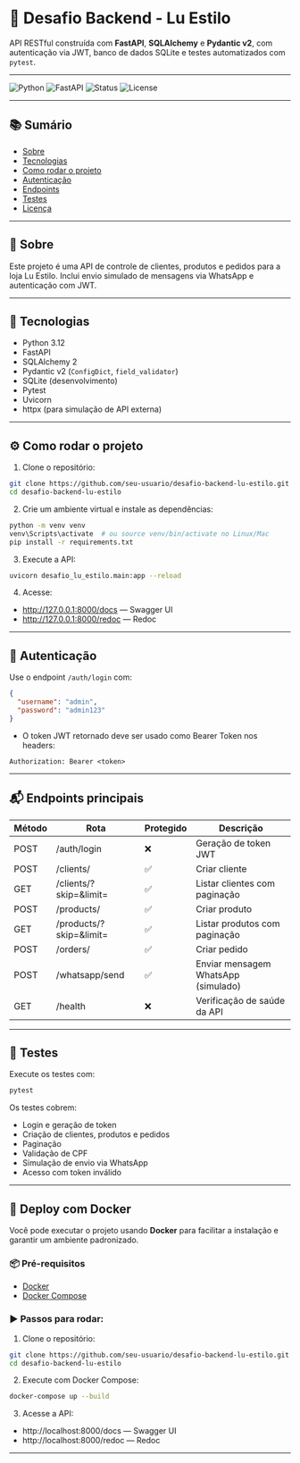 # 💅 Desafio Backend - Lu Estilo

API RESTful construída com **FastAPI**, **SQLAlchemy** e **Pydantic v2**, com autenticação via JWT, banco de dados SQLite e testes automatizados com `pytest`.

---

![Python](https://img.shields.io/badge/Python-3.12-blue)
![FastAPI](https://img.shields.io/badge/FastAPI-0.95+-success)
![Status](https://img.shields.io/badge/status-finalizado-green)
![License](https://img.shields.io/badge/license-MIT-blue.svg)

---

## 📚 Sumário

- [Sobre](#sobre)
- [Tecnologias](#tecnologias)
- [Como rodar o projeto](#como-rodar-o-projeto)
- [Autenticação](#autenticação)
- [Endpoints](#endpoints)
- [Testes](#testes)
- [Licença](#licença)

---

## 📌 Sobre

Este projeto é uma API de controle de clientes, produtos e pedidos para a loja Lu Estilo. Inclui envio simulado de mensagens via WhatsApp e autenticação com JWT.

---

## 🚀 Tecnologias

- Python 3.12
- FastAPI
- SQLAlchemy 2
- Pydantic v2 (`ConfigDict`, `field_validator`)
- SQLite (desenvolvimento)
- Pytest
- Uvicorn
- httpx (para simulação de API externa)

---

## ⚙️ Como rodar o projeto

1. Clone o repositório:
```bash
git clone https://github.com/seu-usuario/desafio-backend-lu-estilo.git
cd desafio-backend-lu-estilo
```

2. Crie um ambiente virtual e instale as dependências:
```bash
python -m venv venv
venv\Scripts\activate  # ou source venv/bin/activate no Linux/Mac
pip install -r requirements.txt
```

3. Execute a API:
```bash
uvicorn desafio_lu_estilo.main:app --reload
```

4. Acesse:
- http://127.0.0.1:8000/docs — Swagger UI
- http://127.0.0.1:8000/redoc — Redoc

---

## 🔐 Autenticação

Use o endpoint `/auth/login` com:
```json
{
  "username": "admin",
  "password": "admin123"
}
```

- O token JWT retornado deve ser usado como Bearer Token nos headers:
```
Authorization: Bearer <token>
```

---

## 📬 Endpoints principais

| Método | Rota                    | Protegido | Descrição                           |
|--------|-------------------------|-----------|-------------------------------------|
| POST   | /auth/login             | ❌        | Geração de token JWT                |
| POST   | /clients/               | ✅        | Criar cliente                       |
| GET    | /clients/?skip=&limit=  | ✅        | Listar clientes com paginação       |
| POST   | /products/              | ✅        | Criar produto                       |
| GET    | /products/?skip=&limit= | ✅        | Listar produtos com paginação       |
| POST   | /orders/                | ✅        | Criar pedido                        |
| POST   | /whatsapp/send          | ✅        | Enviar mensagem WhatsApp (simulado) |
| GET    | /health                 | ❌        | Verificação de saúde da API         |

---

## 🧪 Testes

Execute os testes com:

```bash
pytest
```

Os testes cobrem:

- Login e geração de token
- Criação de clientes, produtos e pedidos
- Paginação
- Validação de CPF
- Simulação de envio via WhatsApp
- Acesso com token inválido

---

## 🐳 Deploy com Docker

Você pode executar o projeto usando **Docker** para facilitar a instalação e garantir um ambiente padronizado.

### 📦 Pré-requisitos
- [Docker](https://www.docker.com/)
- [Docker Compose](https://docs.docker.com/compose/install/)

### ▶️ Passos para rodar:

1. Clone o repositório:
```bash
git clone https://github.com/seu-usuario/desafio-backend-lu-estilo.git
cd desafio-backend-lu-estilo
```

2. Execute com Docker Compose:
```bash
docker-compose up --build
```

3. Acesse a API:
- http://localhost:8000/docs — Swagger UI
- http://localhost:8000/redoc — Redoc

---
